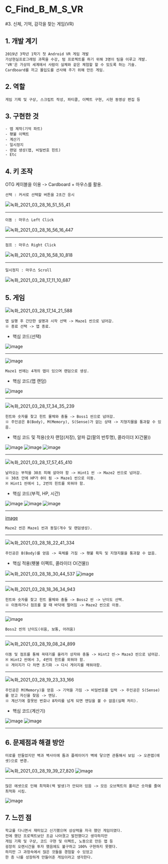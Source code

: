 # C_Find_B_M_S_VR
#3. 신체, 기억, 감각을 찾는 게임(VR)

## 1. 개발 계기

```
2019년 3학년 1학기 첫 Android VR 게임 개발
가상현실프로그래밍 과목을 수강, 텀 프로젝트를 하기 위해 3명이 팀을 이루고 개발.
'VR'은 가상의 세계에서 사람이 실체와 같은 체험할 할 수 있도록 하는 기술.
Cardboard를 끼고 몰입도를 선사해 주기 위해 만든 게임.
```

## 2. 역할

```
게임 기획 및 구상, 스크립트 작성, 파티클, 이펙트 구현, 시현 동영상 편집 등
```

## 3. 구현한 것

```
- 맵 제작(기억 파트)
- 횃불 이펙트
- 계산기
- 일시정지
- 랜덤 생성(맵, 비밀번호 힌트)
- Etc
```

## 4. 키 조작

OTG 케이블을 이용 -> Cardboard + 마우스를 활용.
```
선택 : 커서로 선택할 버튼을 2초간 응시
```
![녹화_2021_03_28_16_51_55_41](https://user-images.githubusercontent.com/81169838/112745799-f1af1c80-8fe5-11eb-89c2-4857fc45befa.gif)

--------------------------------------------------------------------------------------------------------------------------------------------------------------------------------

```
이동 : 마우스 Left Click
```
![녹화_2021_03_28_16_56_16_447](https://user-images.githubusercontent.com/81169838/112745885-89ad0600-8fe6-11eb-92ec-7f3a1ce73145.gif)

--------------------------------------------------------------------------------------------------------------------------------------------------------------------------------

```
점프 : 마우스 Right Click
```
![녹화_2021_03_28_16_58_10_818](https://user-images.githubusercontent.com/81169838/112745941-d2fd5580-8fe6-11eb-9124-756c3348337e.gif)

--------------------------------------------------------------------------------------------------------------------------------------------------------------------------------

```
일시정지 : 마우스 Scroll
```
![녹화_2021_03_28_17_11_10_687](https://user-images.githubusercontent.com/81169838/112746258-a0ecf300-8fe8-11eb-9707-993de40dbdc0.gif)

## 5. 게임

![녹화_2021_03_28_17_14_21_588](https://user-images.githubusercontent.com/81169838/112746347-16f15a00-8fe9-11eb-9096-8fe694812a70.gif)
```
앱 실행 후 간단한 설명과 시작 선택 -> Maze1 씬으로 넘어감.
※ 종료 선택 -> 앱 종료.
```
* 핵심 코드(선택)

![image](https://user-images.githubusercontent.com/81169838/112746466-e2ca6900-8fe9-11eb-87f5-e01a5ea94141.png)

--------------------------------------------------------------------------------------------------------------------------------------------------------------------------------

![image](https://user-images.githubusercontent.com/81169838/112746542-608e7480-8fea-11eb-9979-7c968bf0cad4.png)
```
Maze1 씬에는 4개의 맵이 있으며 랜덤으로 생성.
```
* 핵심 코드(맵 랜덤)

![image](https://user-images.githubusercontent.com/81169838/112746605-cb3fb000-8fea-11eb-8515-097bc390d895.png)

--------------------------------------------------------------------------------------------------------------------------------------------------------------------------------

![녹화_2021_03_28_17_34_35_239](https://user-images.githubusercontent.com/81169838/112746772-0c848f80-8fec-11eb-824d-86ccf2ead78d.gif)
```
힌트와 숫자를 찾고 힌트 물체와 충돌 -> Boss1 씬으로 넘어감.
※ 주인공은 B(Body), M(Memory), S(Sense)가 없는 상태 -> 지형지물을 통과할 수 있음.
```
* 핵심 코드 및 적용(숫자 랜덤(저장), 알파 값(팔의 반투명), 콜라이더 X(건물))

![image](https://user-images.githubusercontent.com/81169838/112746987-7cdfe080-8fed-11eb-9929-2c28d286aa38.png)
![image](https://user-images.githubusercontent.com/81169838/112746912-1ce93a00-8fed-11eb-86b5-6a08866f35b8.png)
![image](https://user-images.githubusercontent.com/81169838/112747019-b3b5f680-8fed-11eb-97b3-ec02f132f206.png)

--------------------------------------------------------------------------------------------------------------------------------------------------------------------------------

![녹화_2021_03_28_17_57_45_410](https://user-images.githubusercontent.com/81169838/112747268-312e3680-8fef-11eb-97b7-2ac3417b4d1e.gif)
```
날라오는 부적을 30초 피해 살아야 함 -> Hint1 씬 -> Maze2 씬으로 넘어감. 
※ 30초 안에 HP가 0이 됨 -> Maze1 씬으로 이동.
※ Hint1 씬에서 1, 2번의 힌트를 외워야 함.
```
* 핵심 코드(부적, HP, 시간)

![image](https://user-images.githubusercontent.com/81169838/112747471-c2ea7380-8ff0-11eb-9265-4df82238ca09.png)
![image](https://user-images.githubusercontent.com/81169838/112747492-e3b2c900-8ff0-11eb-986c-8fa5fa8466cc.png)
![image](https://user-images.githubusercontent.com/81169838/112747499-edd4c780-8ff0-11eb-90ac-7b0dc6324df9.png)

--------------------------------------------------------------------------------------------------------------------------------------------------------------------------------

[image](https://user-images.githubusercontent.com/81169838/112747588-4b691400-8ff1-11eb-9e73-c68f4c5f3242.png)
```
Maze2 씬은 Maze1 씬과 동일(개수 및 랜덤생성).
```

--------------------------------------------------------------------------------------------------------------------------------------------------------------------------------

![녹화_2021_03_28_18_22_41_334](https://user-images.githubusercontent.com/81169838/112747803-9df70000-8ff2-11eb-8b1b-a553d1fff3b9.gif)
```
주인공은 B(Body)를 얻음 -> 육체를 가짐 -> 횃불 획득 및 지형지물을 통과할 수 없음.
```

* 핵심 적용(횃불 이펙트, 콜라이더 O(건물))

![녹화_2021_03_28_18_30_44_537](https://user-images.githubusercontent.com/81169838/112747970-cfbc9680-8ff3-11eb-8608-84768220f316.gif)
![image](https://user-images.githubusercontent.com/81169838/112748004-07c3d980-8ff4-11eb-9b05-808b95a23ccd.png)

--------------------------------------------------------------------------------------------------------------------------------------------------------------------------------

![녹화_2021_03_28_18_36_34_943](https://user-images.githubusercontent.com/81169838/112748128-d1d32500-8ff4-11eb-9fb7-898a797d7ba5.gif)
```
힌트와 숫자를 찾고 힌트 물체와 충돌 -> Boss2 씬 -> 난이도 선택.
※ 이동하거나 점프를 할 때 바닥에 떨어짐 -> Maze2 씬으로 이동.
```

--------------------------------------------------------------------------------------------------------------------------------------------------------------------------------

![image](https://user-images.githubusercontent.com/81169838/112748236-7190b300-8ff5-11eb-8d09-7efb3f9f154a.png)
```
Boss2 씬의 난이도(쉬움, 보통, 어려움)
```

--------------------------------------------------------------------------------------------------------------------------------------------------------------------------------

![녹화_2021_03_28_19_08_24_899](https://user-images.githubusercontent.com/81169838/112748768-077a0d00-8ff9-11eb-82d3-432bfbaf2749.gif)
```
이동 및 점프를 통해 꼭대기를 올라가 상자와 충돌 -> Hint2 씬-> Maze3 씬으로 넘어감.
※ Hint2 씬에서 3, 4번의 힌트를 외워야 함.
※ 게이지가 다 차면 초기화 -> 다시 게이지를 채워야함.
```

--------------------------------------------------------------------------------------------------------------------------------------------------------------------------------

![녹화_2021_03_28_19_23_33_166](https://user-images.githubusercontent.com/81169838/112749113-3b563200-8ffb-11eb-8f90-01c31021aa40.gif)
```
주인공은 M(Memory)을 얻음 -> 기억을 가짐 -> 비밀번호를 입력 -> 주인공은 S(Sense)를 얻고 자신을 찾음 -> 엔딩.
※ 계산기에 잘못된 번호나 8자리를 넘게 되면 엔딩을 볼 수 없음(실패 처리).
```
* 핵심 코드(계산기)

![image](https://user-images.githubusercontent.com/81169838/112749292-668d5100-8ffc-11eb-8a4f-96edc83664ac.png)
![image](https://user-images.githubusercontent.com/81169838/112749297-773dc700-8ffc-11eb-82c9-592d8c4df161.png)

--------------------------------------------------------------------------------------------------------------------------------------------------------------------------------

## 6. 문제점과 해결 방안
```
미로를 만들었지만 벽과 벽사이에 틈과 플레이어가 벽에 닿으면 관통해서 보임 -> 오픈맵(에셋)으로 변경.
```
![녹화_2021_03_28_19_39_27_820](https://user-images.githubusercontent.com/81169838/112749508-a7399a00-8ffd-11eb-94e2-620b5d911090.gif)
![image](https://user-images.githubusercontent.com/81169838/112749537-d3551b00-8ffd-11eb-94a1-7fefca48fd37.png)

--------------------------------------------------------------------------------------------------------------------------------------------------------------------------------

```
많은 에셋으로 인해 최적화(렉 발생)가 안되어 있음 -> 모든 오브젝트의 폴리곤 숫자를 줄여 최적화 시킴.
```
![image](https://user-images.githubusercontent.com/81169838/112749595-452d6480-8ffe-11eb-909d-e9031616f9f6.png)

## 7. 느낀 점
```
학교를 다니면서 재미있고 신기했으며 상상력을 자극 했던 게임이였다.
전에 했던 프로젝트보단 조금 나아졌고 발전했다고 생각하지만
게임 기획 및 구상, 코드 구현 및 이펙트, 노동으로 만든 맵 등
굉장히 오랜시간을 투자 했음에도 불구하고 100% 구현하지 못했다.
하지만 그 과정속에서 많은 것들을 경험할 수 있었고
한 층 나를 성장하게 만들어준 게임이라고 생각한다.
```
